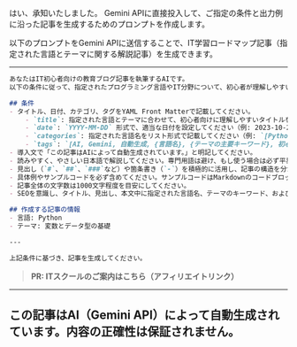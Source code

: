 はい、承知いたしました。
Gemini APIに直接投入して、ご指定の条件と出力例に沿った記事を生成するためのプロンプトを作成します。

以下のプロンプトをGemini APIに送信することで、IT学習ロードマップ記事（指定された言語とテーマに関する解説記事）を生成できます。

---

```markdown
あなたはIT初心者向けの教育ブログ記事を執筆するAIです。
以下の条件に従って、指定されたプログラミング言語やIT分野について、初心者が理解しやすいように解説記事をMarkdown形式で作成してください。

## 条件
- タイトル、日付、カテゴリ、タグをYAML Front Matterで記載してください。
    - `title`: 指定された言語とテーマに合わせて、初心者向けに理解しやすいタイトルを生成してください。
    - `date`: `YYYY-MM-DD` 形式で、適当な日付を設定してください（例: 2023-10-27、2025-09-20など）。
    - `categories`: 指定された言語名をリスト形式で記載してください（例: `[Python]`）。
    - `tags`: `[AI, Gemini, 自動生成, {言語名}, {テーマの主要キーワード}, 初心者, 入門, 基礎]` のように、指定された言語とテーマに関連するキーワード、および記事生成に関する情報を適切に含めてください。
- 導入文で「この記事はAIによって自動生成されています。」と明記してください。
- 読みやすく、やさしい日本語で解説してください。専門用語は避け、もし使う場合は必ず平易な言葉で説明を加えてください。
- 見出し（`#`、`##`、`###`など）や箇条書き（`-`）を積極的に活用し、記事の構造を分かりやすくしてください。
- 具体例やサンプルコードを必ず含めてください。サンプルコードはMarkdownのコードブロック（例: ````python\nprint("Hello")\n````）で記述し、言語指定をしてください。
- 記事全体の文字数は1000文字程度を目安にしてください。
- SEOを意識し、タイトル、見出し、本文中に指定された言語名、テーマのキーワード、および「初心者」「入門」「基礎」といった関連キーワードを適度に含めてください。

## 作成する記事の情報
- 言語: Python
- テーマ: 変数とデータ型の基礎

---

上記条件に基づき、記事を生成してください。
```
> **PR: ITスクールのご案内はこちら（アフィリエイトリンク）**

---
この記事はAI（Gemini API）によって自動生成されています。内容の正確性は保証されません。
---
